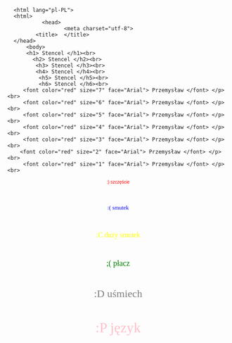<!DOCTYPE html>
      <html lang="pl-PL">
      <html>
               <head>
                      <meta charset="utf-8">
             <title>  </title>
      </head>
          <body>
          <h1> Stencel </h1><br>
            <h2> Stencel </h2><br>
             <h3> Stencel </h3><br>
             <h4> Stencel </h4><br>
              <h5> Stencel </h5><br>
              <h6> Stencel </h6><br>
         <font color="red" size="7" face="Arial"> Przemysław </font> </p> <br>
         <font color="red" size="6" face="Arial"> Przemysław </font> </p> <br>
         <font color="red" size="5" face="Arial"> Przemysław </font> </p> <br>
         <font color="red" size="4" face="Arial"> Przemysław </font> </p> <br>
         <font color="red" size="3" face="Arial"> Przemysław </font> </p> <br>
        <font color="red" size="2" face="Arial"> Przemysław </font> </p> <br>
         <font color="red" size="1" face="Arial"> Przemysław </font> </p> <br>
<p align="middle"> <font color="red" size="1" face="Arial"> :) szczęście </font> </p> <br>
<p align="middle"> <font color="blue" size="2" face="Times New Roman"> :( smutek </font> </p> <br>
<p align="middle"> <font color="yellow" size="3" face="Counter New"> :C duży smutek </font> </p> <br>
<p align="middle"> <font color="green" size="4" face="Verdana"> ;( płacz </font> </p> <br>
<p align="middle"> <font color="gray" size="5" face="Modern"> :D uśmiech </font> </p> <br>
<p align="middle"> <font color="pink" size="6" face="Lucida Sans"> :P język </font> </p> <br>
      </body>
       </html>
